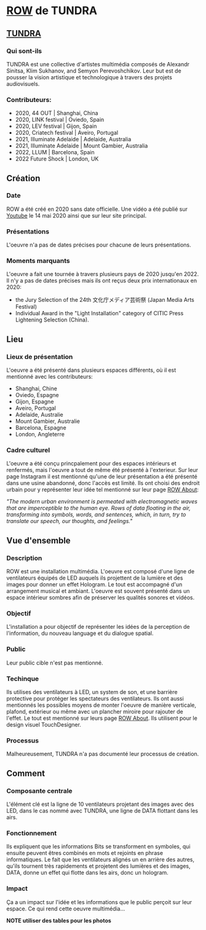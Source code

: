 # [ROW](https://wearetundra.org/row) de TUNDRA

## [TUNDRA](https://wearetundra.org/about)
### Qui sont-ils
TUNDRA est une collective d'artistes multimédia composés de Alexandr Sinitsa, Klim Sukhanov, and Semyon Perevoshchikov.
Leur but est de pousser la vision artistique et technologique à travers des projets audiovisuels.

### Contributeurs:
- 2020, 44 OUT | Shanghai, China
- 2020, LINK festival | Oviedo, Spain
- 2020, LEV festival | Gijon, Spain
- 2020, Criatech festival | Aveiro, Portugal
- 2021, Illuminate Adelaide | Adelaide, Australia
- 2021, Illuminate Adelaide | Mount Gambier, Australia
- 2022, LLUM | Barcelona, Spain
- 2022 Future Shock | London, UK

## Création

 ### Date
 ROW a été créé en 2020 sans date officielle. Une vidéo a été publié sur [Youtube](https://www.youtube.com/watch?v=BrcIvHqhdxY) le 14 mai 2020 ainsi que sur leur site principal.
 
 ### Présentations
 L'oeuvre n'a pas de dates précises pour chacune de leurs présentations.

 ### Moments marquants
 L'oeuvre a fait une tournée à travers plusieurs pays de 2020 jusqu'en 2022.
Il n'y a pas de dates précises mais ils ont reçus deux prix internationaux en 2020:
- the Jury Selection of the 24th 文化庁メディア芸術祭 (Japan Media Arts Festival)
- Individual Award in the "Light Installation" category of CITIC Press Lightening Selection (China).

## Lieu

 ### Lieux de présentation
 L'oeuvre a été présenté dans plusieurs espaces différents, où il est mentionné avec les contributeurs:
 - Shanghai, Chine
 - Oviedo, Espagne
 - Gijon, Espagne
 - Aveiro, Portugal
 - Adelaide, Australie
 - Mount Gambier, Australie
 - Barcelona, Espagne
 - London, Angleterre


### Cadre culturel
L'oeuvre a été conçu princpalement pour des espaces intérieurs et renfermés, mais l'oeuvre a tout de même été présenté à l'exterieur. Sur leur page Instagram il est mentionné qu'une de leur présentation a été présenté dans une usine abandonné, donc l'accès est limité. Ils ont choisi des endroit urbain pour y représenter leur idée tel mentionné sur leur page [ROW About](https://wearetundra.org/row_about):

*"The modern urban environment is permeated with electromagnetic waves that are imperceptible to the human eye. Rows of data floating in the air, transforming into symbols, words, and sentences, which, in turn, try to translate our speech, our thoughts, and feelings."*

## Vue d'ensemble

### Description
ROW est une installation multimédia. L'oeuvre est composé d'une ligne de ventilateurs équipés de LED auquels ils projettent de la lumière et des images pour donner un effet Hologram. Le tout est accompagné d'un arrangement musical et ambiant. L'oeuvre est souvent présenté dans un espace intérieur sombres afin de préserver les qualités sonores et vidéos.

### Objectif
L'installation a pour objectif de représenter les idées de la perception de l'information, du nouveau language et du dialogue spatial.

### Public
Leur public cible n'est pas mentionné.

### Techinque
Ils utilises des ventilateurs à LED, un system de son, et une barrière protective pour protéger les spectateurs des ventilateurs.
Ils ont aussi mentionnés les possibles moyens de monter l'oeuvre de manière verticale, plafond, extérieur ou même avec un plancher miroire pour rajouter de l'effet. Le tout est mentionné sur leurs page [ROW About](https://wearetundra.org/row_about).
Ils utilisent pour le design visuel TouchDesigner.

### Processus
Malheureusement, TUNDRA n'a pas documenté leur processus de création.

## Comment

### Composante centrale
L'élément clé est la ligne de 10 ventilateurs projetant des images avec des LED, dans le cas nommé avec TUNDRA, une ligne de DATA flottant dans les airs.

### Fonctionnement
Ils expliquent que les informations Bits se transforment en symboles, qui ensuite peuvent êtres combinés en mots et rejoints en phrase informatiques. Le fait que les ventilateurs alignés un en arrière des autres, qu'ils tournent très rapidements et projetent des lumières et des images, DATA, donne un effet qui flotte dans les airs, donc un hologram.

### Impact
Ça a un impact sur l'idée et les informations que le public perçoit sur leur espace. Ce qui rend cette oeuvre multimédia...


**NOTE utiliser des tables pour les photos**
